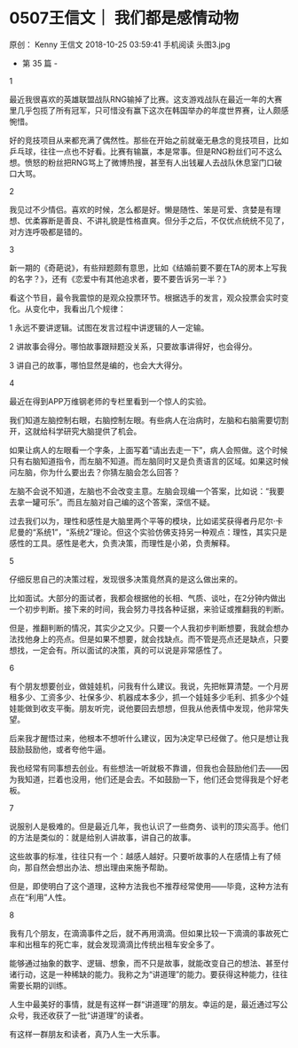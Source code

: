 # 0507王信文｜ 我们都是感情动物
原创：
Kenny
王信文
2018-10-25 03:59:41
手机阅读
头图3.jpg



- 第 35 篇 -



1


最近我很喜欢的英雄联盟战队RNG输掉了比赛。这支游戏战队在最近一年的大赛里几乎包揽了所有冠军，只可惜没有赢下这次在韩国举办的年度世界赛，让人颇感惋惜。



好的竞技项目从来都充满了偶然性。那些在开始之前就毫无悬念的竞技项目，比如乒乓球，往往一点也不好看。比赛有输赢，本是常事。但是RNG粉丝们可不这么想。愤怒的粉丝把RNG骂上了微博热搜，甚至有人出钱雇人去战队休息室门口破口大骂。



2



我见过不少情侣。喜欢的时候，怎么都是好。懒是随性、笨是可爱、贪婪是有理想、优柔寡断是善良、不讲礼貌是性格直爽。但分手之后，不仅优点统统不见了，对方连呼吸都是错的。



3



新一期的《奇葩说》，有些辩题颇有意思，比如《结婚前要不要在TA的房本上写我的名字？》，还有《恋爱中有其他追求者，要不要告诉另一半？》



看这个节目，最令我震惊的是观众投票环节。根据选手的发言，观众投票会实时变化。从变化中，我看出几个规律：

1 永远不要讲逻辑。试图在发言过程中讲逻辑的人一定输。

2 讲故事会得分。哪怕故事跟辩题没关系，只要故事讲得好，也会得分。

3 讲自己的故事，哪怕显然是编的，也会大大得分。



4



最近在得到APP万维钢老师的专栏里看到一个惊人的实验。



我们知道左脑控制右眼，右脑控制左眼。有些病人在治病时，左脑和右脑需要切割开，这就给科学研究大脑提供了机会。



如果让病人的左眼看一个字条，上面写着“请出去走一下”，病人会照做。这个时候只有右脑知道指令，而左脑不知道。而左脑同时又是负责语言的区域。如果这时候问左脑，你为什么要出去？你猜左脑会怎么回答？



左脑不会说不知道，左脑也不会改变主意。左脑会现编一个答案，比如说：“我要去拿一罐可乐”。而且左脑对自己编的这个答案，深信不疑。



过去我们以为，理性和感性是大脑里两个平等的模块，比如诺奖获得者丹尼尔·卡尼曼的“系统1”，“系统2”理论。但这个实验仿佛支持另一种观点：理性，其实只是感性的工具。感性是老大，负责决策，而理性是小弟，负责解释。



5



仔细反思自己的决策过程，发现很多决策竟然真的是这么做出来的。



比如面试。大部分的面试者，我都会根据他的长相、气质、谈吐，在2分钟内做出一个初步判断。接下来的时间，我会努力寻找各种证据，来验证或推翻我的判断。



但是，推翻判断的情况，其实少之又少。只要一个人我初步判断想要，我就会想办法找他身上的亮点。但是如果不想要，就会找缺点。而不管是亮点还是缺点，只要想找，一定会有。所以面试的决策，真的可以说是非常感性了。



6



有个朋友想要创业，做娃娃机，问我有什么建议。我说，先把帐算清楚。一个月房租多少、工资多少、社保多少、机器成本多少，抓一个娃娃多少毛利、抓多少个娃娃能做到收支平衡。朋友听完，说他要回去想想，但我从他表情中发现，他非常失望。



后来我才醒悟过来，他根本不想听什么建议，因为决定早已经做了。他只是想让我鼓励鼓励他，或者夸他牛逼。



我也经常有同事想去创业。有些想法一听就极不靠谱，但我也会鼓励他们去——因为我知道，拦着也没用，他们还是会去。不如鼓励一下，他们还会觉得我是个好老板。



7



说服别人是极难的。但是最近几年，我也认识了一些商务、谈判的顶尖高手。他们的方法是类似的：就是给别人讲故事，讲自己的故事。



这些故事的标准，往往只有一个：越感人越好。只要听故事的人在感情上有了倾向，那自然会想出办法、想出理由来施予帮助。



但是，即使明白了这个道理，这种方法我也不推荐经常使用——毕竟，这种方法有点在“利用”人性。



8



我有几个朋友，在滴滴事件之后，就不再用滴滴。但如果比较一下滴滴的事故死亡率和出租车的死亡率，就会发现滴滴比传统出租车安全多了。



能够通过抽象的数字、逻辑、想象，而不只是故事，就能改变自己的想法、甚至付诸行动，这是一种稀缺的能力。我称之为“讲道理”的能力。要获得这种能力，往往需要长期的训练。



人生中最美好的事情，就是有这样一群“讲道理”的朋友。幸运的是，最近通过写公众号，我还收获了一批“讲道理”的读者。



有这样一群朋友和读者，真乃人生一大乐事。

